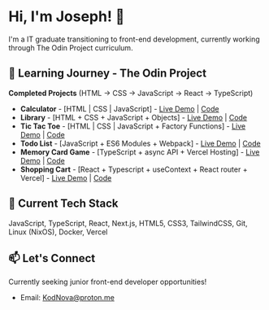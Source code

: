# Hi, I'm Joseph! 👋

I'm a IT graduate transitioning to front-end development, currently working through The Odin Project curriculum.

## 🚀 Learning Journey - The Odin Project
**Completed Projects** (HTML → CSS → JavaScript → React → TypeScript)

- **Calculator** - [HTML | CSS | JavaScript] - [Live Demo](https://kodnova.github.io/Odin-Calculator/) | [Code](https://github.com/KodNova/Odin-Calculator)
- **Library** - [HTML + CSS +  JavaScript + Objects] - [Live Demo](https://kodnova.github.io/Odin-Library/) | [Code](https://github.com/KodNova/Odin-Library)
- **Tic Tac Toe** - [HTML | CSS | JavaScript + Factory Functions] - [Live Demo](https://kodnova.github.io/Odin-Tic-Tac-Toe/) | [Code](https://github.com/KodNova/Odin-Tic-Tac-Toe)
- **Todo List** - [JavaScript + ES6 Modules + Webpack] - [Live Demo](https://kodnova.github.io/Odin-Todo-List/) | [Code](https://github.com/KodNova/Odin-Todo-List)
- **Memory Card Game** - [TypeScript + async API + Vercel Hosting] - [Live Demo](https://odin-memory-card-xi.vercel.app/) | [Code](https://github.com/KodNova/odin-memory-card)
- **Shopping Cart** - [React + Typescript + useContext + React router + Vercel] - [Live Demo](https://odin-shopping-cart-navy.vercel.app/) | [Code](https://github.com/KodNova/odin-shopping-cart)
<!--
*[Link to view all 17 projects](github-link)*
-->

## 🔧 Current Tech Stack
JavaScript, TypeScript, React, Next.js, HTML5, CSS3, TailwindCSS, Git, Linux (NixOS), Docker, Vercel

## 📫 Let's Connect
Currently seeking junior front-end developer opportunities!
- Email: KodNova@proton.me
